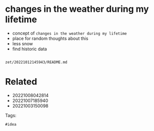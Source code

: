 # changes in the weather during my lifetime

- concept of `changes in the weather during my lifetime`
- place for random thoughts about this
- less snow
- find historic data

```
```

` zet/20221012145943/README.md `

# Related

- 20221008042814
- 20221007185940
- 20221003150098

Tags:

    #idea
